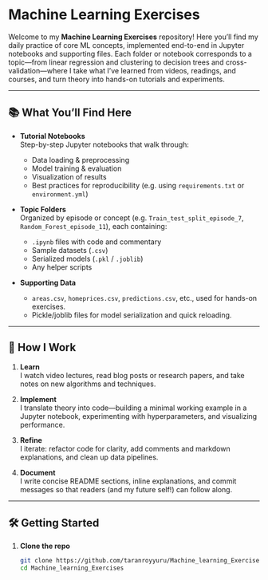 # Machine Learning Exercises

Welcome to my **Machine Learning Exercises** repository! Here you’ll find my daily practice of core ML concepts, implemented end-to-end in Jupyter notebooks and supporting files. Each folder or notebook corresponds to a topic—from linear regression and clustering to decision trees and cross-validation—where I take what I’ve learned from videos, readings, and courses, and turn theory into hands-on tutorials and experiments.

---

## 📚 What You’ll Find Here

- **Tutorial Notebooks**  
  Step-by-step Jupyter notebooks that walk through:
  - Data loading & preprocessing  
  - Model training & evaluation  
  - Visualization of results  
  - Best practices for reproducibility (e.g. using `requirements.txt` or `environment.yml`)

- **Topic Folders**  
  Organized by episode or concept (e.g. `Train_test_split_episode_7`, `Random_Forest_episode_11`), each containing:
  - `.ipynb` files with code and commentary  
  - Sample datasets (`.csv`)  
  - Serialized models (`.pkl` / `.joblib`)  
  - Any helper scripts

- **Supporting Data**  
  - `areas.csv`, `homeprices.csv`, `predictions.csv`, etc., used for hands-on exercises.  
  - Pickle/joblib files for model serialization and quick reloading.

---

## 🚀 How I Work

1. **Learn**  
   I watch video lectures, read blog posts or research papers, and take notes on new algorithms and techniques.

2. **Implement**  
   I translate theory into code—building a minimal working example in a Jupyter notebook, experimenting with hyperparameters, and visualizing performance.

3. **Refine**  
   I iterate: refactor code for clarity, add comments and markdown explanations, and clean up data pipelines.

4. **Document**  
   I write concise README sections, inline explanations, and commit messages so that readers (and my future self!) can follow along.

---

## 🛠 Getting Started

1. **Clone the repo**  
   ```bash
   git clone https://github.com/taranroyyuru/Machine_learning_Exercises.git
   cd Machine_learning_Exercises
